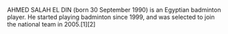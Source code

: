 AHMED SALAH EL DIN (born 30 September 1990) is an Egyptian badminton player. He started playing badminton since 1999, and was selected to join the national team in 2005.[1][2]
